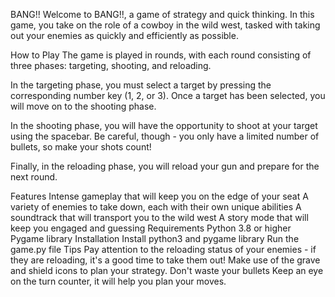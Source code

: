 BANG!!
Welcome to BANG!!, a game of strategy and quick thinking. In this game, you take on the role of a cowboy in the wild west, tasked with taking out your enemies as quickly and efficiently as possible.

How to Play
The game is played in rounds, with each round consisting of three phases: targeting, shooting, and reloading.

In the targeting phase, you must select a target by pressing the corresponding number key (1, 2, or 3). Once a target has been selected, you will move on to the shooting phase.

In the shooting phase, you will have the opportunity to shoot at your target using the spacebar. Be careful, though - you only have a limited number of bullets, so make your shots count!

Finally, in the reloading phase, you will reload your gun and prepare for the next round.

Features
Intense gameplay that will keep you on the edge of your seat
A variety of enemies to take down, each with their own unique abilities
A soundtrack that will transport you to the wild west
A story mode that will keep you engaged and guessing
Requirements
Python 3.8 or higher
Pygame library
Installation
Install python3 and pygame library
Run the game.py file
Tips
Pay attention to the reloading status of your enemies - if they are reloading, it's a good time to take them out!
Make use of the grave and shield icons to plan your strategy.
Don't waste your bullets
Keep an eye on the turn counter, it will help you plan your moves.
